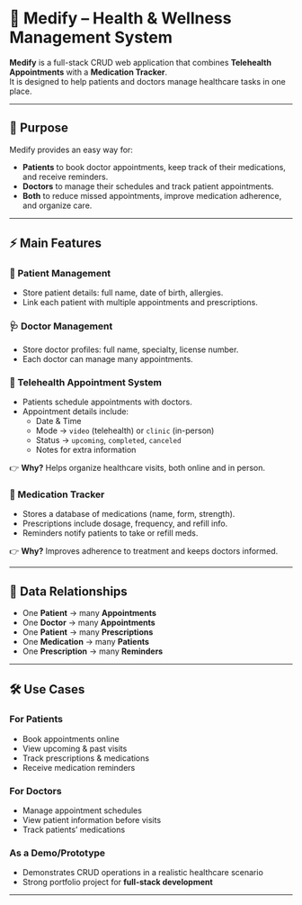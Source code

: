 # 🏥 Medify – Health & Wellness Management System

**Medify** is a full-stack CRUD web application that combines **Telehealth Appointments** with a **Medication Tracker**.  
It is designed to help patients and doctors manage healthcare tasks in one place.

---

## 🎯 Purpose
Medify provides an easy way for:
- **Patients** to book doctor appointments, keep track of their medications, and receive reminders.  
- **Doctors** to manage their schedules and track patient appointments.  
- **Both** to reduce missed appointments, improve medication adherence, and organize care.  

---

## ⚡ Main Features

### 👤 Patient Management
- Store patient details: full name, date of birth, allergies.  
- Link each patient with multiple appointments and prescriptions.  

### 🩺 Doctor Management
- Store doctor profiles: full name, specialty, license number.  
- Each doctor can manage many appointments.  

### 📅 Telehealth Appointment System
- Patients schedule appointments with doctors.  
- Appointment details include:
  - Date & Time  
  - Mode → `video` (telehealth) or `clinic` (in-person)  
  - Status → `upcoming`, `completed`, `canceled`  
  - Notes for extra information  

👉 **Why?** Helps organize healthcare visits, both online and in person.  

### 💊 Medication Tracker
- Stores a database of medications (name, form, strength).  
- Prescriptions include dosage, frequency, and refill info.  
- Reminders notify patients to take or refill meds.  

👉 **Why?** Improves adherence to treatment and keeps doctors informed.  

---

## 🔗 Data Relationships

- One **Patient** → many **Appointments**  
- One **Doctor** → many **Appointments**  
- One **Patient** → many **Prescriptions**  
- One **Medication** → many **Patients**  
- One **Prescription** → many **Reminders**  

---

## 🛠️ Use Cases

### For Patients
- Book appointments online  
- View upcoming & past visits  
- Track prescriptions & medications  
- Receive medication reminders  

### For Doctors
- Manage appointment schedules  
- View patient information before visits  
- Track patients’ medications  

### As a Demo/Prototype
- Demonstrates CRUD operations in a realistic healthcare scenario  
- Strong portfolio project for **full-stack development**  

---
